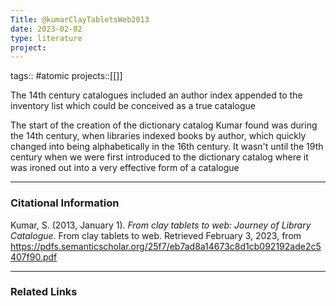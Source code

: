 ```yaml
---
Title: @kumarClayTabletsWeb2013
date: 2023-02-02
type: literature
project:
---
```

tags:: #atomic 
projects::[[]]

The 14th century catalogues included an author index appended to the inventory list which could be conceived as a true catalogue

The start of the creation of the dictionary catalog Kumar found was during the 14th century, when libraries indexed books by author, which quickly changed into being alphabetically in the 16th century. It wasn't until the 19th century when we were first introduced to the dictionary catalog where it was ironed out into a very effective form of a catalogue

---
### Citational Information

Kumar, S. (2013, January 1). _From clay tablets to web: Journey of Library Catalogue_. From clay tablets to web. Retrieved February 3, 2023, from https://pdfs.semanticscholar.org/25f7/eb7ad8a14673c8d1cb092192ade2c5407f90.pdf

---

### Related Links

